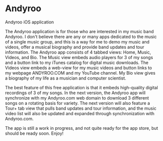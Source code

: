 # Andyroo
Andyroo iOS application

The Andyroo application is for those who are interested in my music band Andyroo.  I don't believe there are any or many apps dedicated to the music of a single music group, and this is a way for me to demo my music and videos, offer a musical biography and provide band updates and tour information.  The Andyroo app consists of 4 tabbed views: Home, Music, Videos, and Bio. The Music view embeds audio players for 3 of my songs and a button link to my iTunes catalog for digital music downloads. The Videos view embeds a web-view for my music videos and button links to my webpage ANDYROO.COM and my YouTube channel.  My Bio view gives a biography of my life as a musician and computer scientist.

The best feature of this free application is that it embeds high-quality digital recordings of 3 of my songs. In the next version, the Andyroo app will synchronize with my Andyroo.com web domain to download 3 different songs on a rotating basis for variety.  The next version will also feature a Tour+ tab view that pulls band updates and tour information, and the music video list will also be updated and expanded through synchronization with Andyroo.com. 

The app is still a work in progress, and not quite ready for the app store, but should be ready soon. Enjoy!
